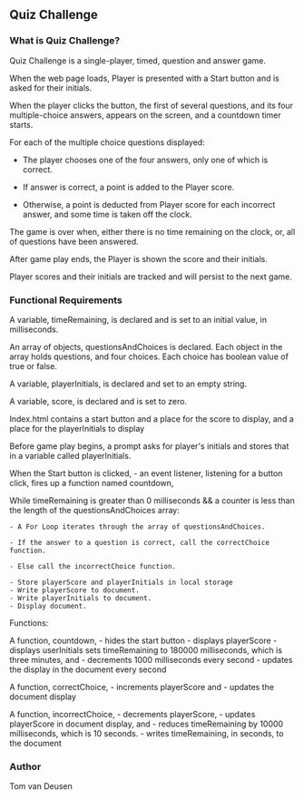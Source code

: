 <!-- quizchallenge
Quiz Challenge uses persistent local storage -->
<!-- Updated game play explanation and updated functional requirements-->

## Quiz Challenge

### What is Quiz Challenge?

Quiz Challenge is a single-player, timed, question and answer game.

When the web page loads, Player is presented with a Start button and is asked for their initials.

When the player clicks the button, the first of several questions, and its four multiple-choice answers, appears on the screen, and a countdown timer starts.

For each of the multiple choice questions displayed:

- The player chooses one of the four answers, only one of which is correct. 

- If answer is correct, a point is added to the Player score.

- Otherwise, a point is deducted from Player score for each incorrect answer, and some time is taken off the clock.

The game is over when, either there is no time remaining on the clock, or, all of questions have been answered.

After game play ends, the Player is shown the score and their initials.

Player scores and their initials are tracked and will persist to the next game.

### Functional Requirements

<!-- Declare variables and initial values. -->

A variable, timeRemaining, is declared and is set to an initial value, in milliseconds.

An array of objects, questionsAndChoices is declared. Each object in the array holds questions, and four choices. Each choice has boolean value of true or false.

A variable, playerInitials, is declared and set to an empty string.

A variable, score, is declared and is set to zero.

<!-- Or, an array of objects, scoreAndInitials is declared. It stores playerScore and playerInitials. -->

Index.html contains a start button and a place for the score to display, and a place for the playerInitials to display

Before game play begins, a prompt asks for player's initials and stores that in a variable called playerInitials.

When the Start button is clicked, 
    - an event listener, listening for a button click, fires up a function named countdown, 

While timeRemaining is greater than 0 milliseconds && a counter is less than the length of the questionsAndChoices array:

    - A For Loop iterates through the array of questionsAndChoices.

    - If the answer to a question is correct, call the correctChoice function.

    - Else call the incorrectChoice function.

<!-- End of While Condition -->

    - Store playerScore and playerInitials in local storage
    - Write playerScore to document.
    - Write playerInitials to document.
    - Display document.

Functions:

A function, countdown, 
    - hides the start button
    - displays playerScore
    - displays userInitials
    sets timeRemaining to 180000 milliseconds, which is three minutes, and 
    - decrements 1000 milliseconds every second
    - updates the display in the document every second

A function, correctChoice, 
    - increments playerScore and 
    - updates the document display

A function, incorrectChoice, 
    - decrements playerScore, 
    - updates playerScore in document display, and 
    - reduces timeRemaining by 10000 milliseconds, which is 10 seconds.
    - writes timeRemaining, in seconds, to the document

### Author

Tom van Deusen